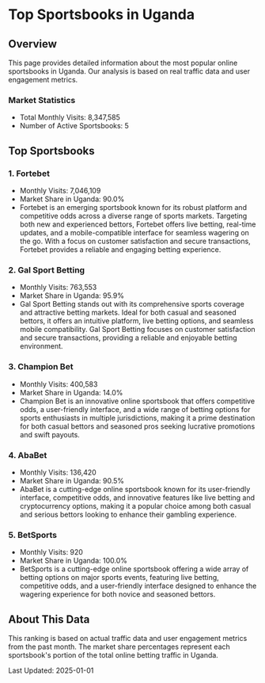 # Top Sportsbooks in Uganda

## Overview
This page provides detailed information about the most popular online sportsbooks in Uganda. 
Our analysis is based on real traffic data and user engagement metrics.

### Market Statistics
- Total Monthly Visits: 8,347,585
- Number of Active Sportsbooks: 5

## Top Sportsbooks

### 1. Fortebet
- Monthly Visits: 7,046,109
- Market Share in Uganda: 90.0%
-  Fortebet is an emerging sportsbook known for its robust platform and competitive odds across a diverse range of sports markets. Targeting both new and experienced bettors, Fortebet offers live betting, real-time updates, and a mobile-compatible interface for seamless wagering on the go. With a focus on customer satisfaction and secure transactions, Fortebet provides a reliable and engaging betting experience.

### 2. Gal Sport Betting
- Monthly Visits: 763,553
- Market Share in Uganda: 95.9%
-  Gal Sport Betting stands out with its comprehensive sports coverage and attractive betting markets. Ideal for both casual and seasoned bettors, it offers an intuitive platform, live betting options, and seamless mobile compatibility. Gal Sport Betting focuses on customer satisfaction and secure transactions, providing a reliable and enjoyable betting environment.

### 3. Champion Bet
- Monthly Visits: 400,583
- Market Share in Uganda: 14.0%
- Champion Bet is an innovative online sportsbook that offers competitive odds, a user-friendly interface, and a wide range of betting options for sports enthusiasts in multiple jurisdictions, making it a prime destination for both casual bettors and seasoned pros seeking lucrative promotions and swift payouts.

### 4. AbaBet
- Monthly Visits: 136,420
- Market Share in Uganda: 90.5%
- AbaBet is a cutting-edge online sportsbook known for its user-friendly interface, competitive odds, and innovative features like live betting and cryptocurrency options, making it a popular choice among both casual and serious bettors looking to enhance their gambling experience.

### 5. BetSports
- Monthly Visits: 920
- Market Share in Uganda: 100.0%
- BetSports is a cutting-edge online sportsbook offering a wide array of betting options on major sports events, featuring live betting, competitive odds, and a user-friendly interface designed to enhance the wagering experience for both novice and seasoned bettors.


## About This Data
This ranking is based on actual traffic data and user engagement metrics from the past month. 
The market share percentages represent each sportsbook's portion of the total online betting traffic in Uganda.

Last Updated: 2025-01-01
